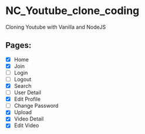 # NC_Youtube_clone_coding

Cloning Youtube with Vanilla and NodeJS

## Pages:

- [x] Home
- [x] Join
- [ ] Login
- [ ] Logout
- [x] Search
- [ ] User Detail
- [x] Edit Profile
- [ ] Change Password
- [x] Upload
- [x] Video Detail
- [x] Edit Video
